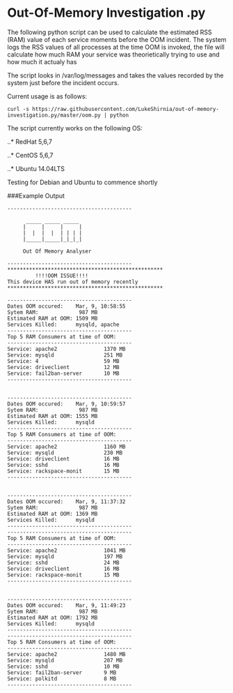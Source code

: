 # Out-Of-Memory Investigation .py


The following python script can be used to calculate the estimated RSS (RAM) value of each service moments before the OOM incident. The system logs the RSS values of all processes at the time OOM is invoked, the file will calculate how much RAM your service was theorietically trying to use and how much it actualy has 


The script looks in /var/log/messages and takes the values recorded by the system just before the incident occurs. 






Current usage is as follows:

```
curl -s https://raw.githubusercontent.com/LukeShirnia/out-of-memory-investigation.py/master/oom.py | python
```

The script currently works on the following OS:

..* RedHat 5,6,7

..* CentOS 5,6,7

..* Ubuntu 14.04LTS



Testing for Debian and Ubuntu to commence shortly 



###Example Output

```
----------------------------------------

      _____ _____ _____
     |     |     |     |
     |  |  |  |  | | | |
     |_____|_____|_|_|_|

     Out Of Memory Analyser

----------------------------------------
**************************************************
         !!!!OOM ISSUE!!!!
This device HAS run out of memory recently
**************************************************

----------------------------------------
Dates OOM occured:    Mar, 9, 10:58:55
Sytem RAM:             987 MB
Estimated RAM at OOM: 1509 MB
Services Killed:      mysqld, apache
----------------------------------------
Top 5 RAM Consumers at time of OOM:
----------------------------------------
Service: apache2               1370 MB
Service: mysqld                251 MB
Service: 4                     59 MB
Service: driveclient           12 MB
Service: fail2ban-server       10 MB
----------------------------------------


----------------------------------------
Dates OOM occured:    Mar, 9, 10:59:57
Sytem RAM:             987 MB
Estimated RAM at OOM: 1555 MB
Services Killed:      mysqld
----------------------------------------
Top 5 RAM Consumers at time of OOM:
----------------------------------------
Service: apache2               1160 MB
Service: mysqld                230 MB
Service: driveclient           16 MB
Service: sshd                  16 MB
Service: rackspace-monit       15 MB
----------------------------------------


----------------------------------------
Dates OOM occured:    Mar, 9, 11:37:32
Sytem RAM:             987 MB
Estimated RAM at OOM: 1369 MB
Services Killed:      mysqld
----------------------------------------
----------------------------------------
Top 5 RAM Consumers at time of OOM:
----------------------------------------
Service: apache2               1041 MB
Service: mysqld                197 MB
Service: sshd                  24 MB
Service: driveclient           16 MB
Service: rackspace-monit       15 MB
----------------------------------------


----------------------------------------
Dates OOM occured:    Mar, 9, 11:49:23
Sytem RAM:             987 MB
Estimated RAM at OOM: 1792 MB
Services Killed:      mysqld
----------------------------------------
----------------------------------------
Top 5 RAM Consumers at time of OOM:
----------------------------------------
Service: apache2               1480 MB
Service: mysqld                207 MB
Service: sshd                  10 MB
Service: fail2ban-server       9 MB
Service: polkitd               8 MB
----------------------------------------
```
